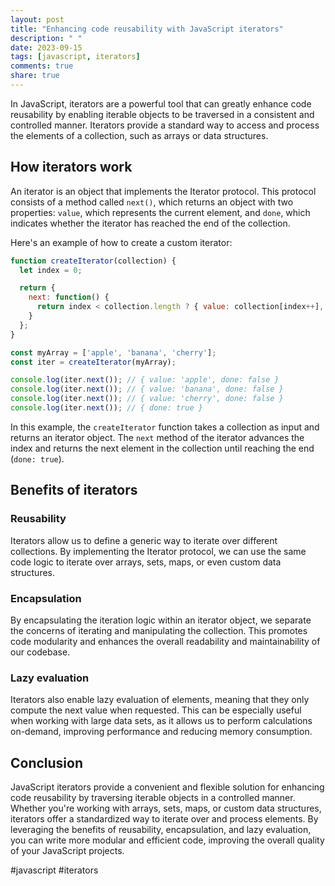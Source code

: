 ```yaml
---
layout: post
title: "Enhancing code reusability with JavaScript iterators"
description: " "
date: 2023-09-15
tags: [javascript, iterators]
comments: true
share: true
---
```


In JavaScript, iterators are a powerful tool that can greatly enhance code reusability by enabling iterable objects to be traversed in a consistent and controlled manner. Iterators provide a standard way to access and process the elements of a collection, such as arrays or data structures.

## How iterators work

An iterator is an object that implements the Iterator protocol. This protocol consists of a method called `next()`, which returns an object with two properties: `value`, which represents the current element, and `done`, which indicates whether the iterator has reached the end of the collection.

Here's an example of how to create a custom iterator:

```javascript
function createIterator(collection) {
  let index = 0;

  return {
    next: function() {
      return index < collection.length ? { value: collection[index++], done: false } : { done: true };
    }
  };
}

const myArray = ['apple', 'banana', 'cherry'];
const iter = createIterator(myArray);

console.log(iter.next()); // { value: 'apple', done: false }
console.log(iter.next()); // { value: 'banana', done: false }
console.log(iter.next()); // { value: 'cherry', done: false }
console.log(iter.next()); // { done: true }
```

In this example, the `createIterator` function takes a collection as input and returns an iterator object. The `next` method of the iterator advances the index and returns the next element in the collection until reaching the end (`done: true`).

## Benefits of iterators

### Reusability

Iterators allow us to define a generic way to iterate over different collections. By implementing the Iterator protocol, we can use the same code logic to iterate over arrays, sets, maps, or even custom data structures.

### Encapsulation

By encapsulating the iteration logic within an iterator object, we separate the concerns of iterating and manipulating the collection. This promotes code modularity and enhances the overall readability and maintainability of our codebase.

### Lazy evaluation

Iterators also enable lazy evaluation of elements, meaning that they only compute the next value when requested. This can be especially useful when working with large data sets, as it allows us to perform calculations on-demand, improving performance and reducing memory consumption.

## Conclusion

JavaScript iterators provide a convenient and flexible solution for enhancing code reusability by traversing iterable objects in a controlled manner. Whether you're working with arrays, sets, maps, or custom data structures, iterators offer a standardized way to iterate over and process elements. By leveraging the benefits of reusability, encapsulation, and lazy evaluation, you can write more modular and efficient code, improving the overall quality of your JavaScript projects.

#javascript #iterators